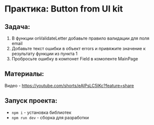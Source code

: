 # Практика: Button from UI kit

## Задача:

1. В функции onValidateLetter добавьте правило валидации для поля email
2. Добавьте текст ошибки в объект errors и привяжите значение к результату функции из пункта 1
3. Пробросьте ошибку в компонет Field в комопенте MainPage

## Материалы:
Видео - https://youtube.com/shorts/eAlPsLC5lKc?feature=share

## Запуск проекта:
* `npm i` - установка библиотек
* `npm run dev` - сборка для разработки
